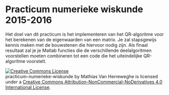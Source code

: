 # Practicum numerieke wiskunde 2015-2016

Het doel van dit practicum is het implementeren van het QR-algoritme voor het berekenen van de eigenwaarden van een matrix. 
Je zal stapsgewijs kennis maken met de bouwstenen die hiervoor nodig zijn. 
Als finaal resultaat  zal je je Matlab functies die de verschillende deelalgoritmen voorstellen moeten combineren tot een code die het uiteindelijke QR-algoritme voorstelt.


<a rel="license" href="http://creativecommons.org/licenses/by-nc-nd/4.0/"><img alt="Creative Commons License" style="border-width:0" src="https://i.creativecommons.org/l/by-nc-nd/4.0/88x31.png" /></a><br /><span xmlns:dct="http://purl.org/dc/terms/" property="dct:title">practicum-numerieke-wiskunde</span> by <span xmlns:cc="http://creativecommons.org/ns#" property="cc:attributionName">Mathias Van Herreweghe</span> is licensed under a <a rel="license" href="http://creativecommons.org/licenses/by-nc-nd/4.0/">Creative Commons Attribution-NonCommercial-NoDerivatives 4.0 International License</a>.
